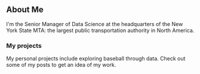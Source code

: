 ## About Me

I'm the Senior Manager of Data Science at the headquarters of the New York State MTA: the largest public transportation authority in North America.

### My projects

My personal projects include exploring baseball through data. Check out some of my posts to get an idea of my work.
